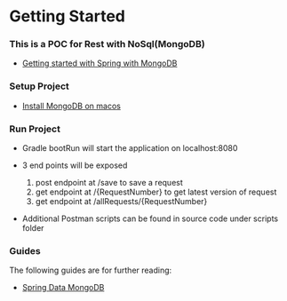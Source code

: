 # Getting Started

### This is a POC for Rest with NoSql(MongoDB)

* [Getting started with Spring with MongoDB](https://spring.io/guides/gs/accessing-data-mongodb/)

### Setup Project
* [Install MongoDB on macos](https://docs.mongodb.com/manual/tutorial/install-mongodb-on-os-x/)

### Run Project
* Gradle bootRun will start the application on localhost:8080
* 3 end points will be exposed 
    1. post endpoint at /save to save a request
    2. get endpoint at /{RequestNumber} to get latest version of request
    3. get endpoint  at /allRequests/{RequestNumber}
    
* Additional Postman scripts can be found in source code under scripts folder

### Guides
The following guides are for further reading:

* [Spring Data MongoDB](https://docs.spring.io/spring-data/mongodb/docs/current/reference/html/)

